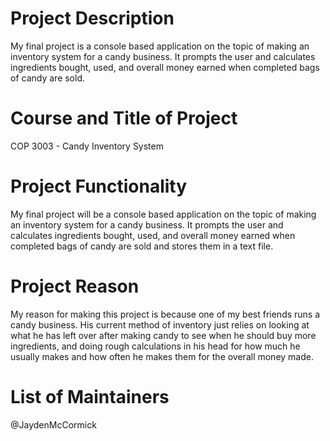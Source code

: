 # Project Description
My final project is a console based application on the topic of making an inventory system for a candy business. It prompts the user and calculates ingredients bought, used, and overall money earned when completed bags of candy are sold.

# Course and Title of Project
COP 3003 - Candy Inventory System

# Project Functionality
My final project will be a console based application on the topic of making an inventory system for a candy business. It prompts the user and calculates ingredients bought, used, and overall money earned when completed bags of candy are sold and stores them in a text file.

# Project Reason
My reason for making this project is because one of my best friends runs a candy business. His current method of inventory just relies on looking at what he has left over after making candy to see when he should buy more ingredients, and doing rough calculations in his head for how much he usually makes and how often he makes them for the overall money made.

# List of Maintainers
@JaydenMcCormick
